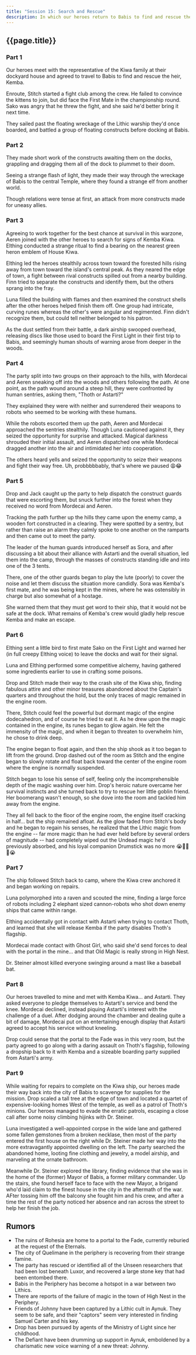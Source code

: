 ```yaml
---
title: "Session 15: Search and Rescue"
description: In which our heroes return to Babis to find and rescue the heir to House Kiwa.
---
```


## {{page.title}}

### Part 1

Our heroes meet with the representative of the Kiwa family at their dockyard house and agreed to travel to Babis to find and rescue the heir, Kemba.

Enroute, Stitch started a fight club among the crew. He failed to convince the kittens to join, but did face the First Mate in the championship round. Sako was angry that he threw the fight, and she said he'd better bring it next time.

They sailed past the floating wreckage of the Lithic warship they'd once boarded, and battled a group of floating constructs before docking at Babis.

### Part 2

They made short work of the constructs awaiting them on the docks, grappling and dragging them all of the dock to plummet to their doom.

Seeing a strange flash of light, they made their way through the wreckage of Babis to the central Temple, where they found a strange elf from another world.

Though relations were tense at first, an attack from more constructs made for uneasy allies.

### Part 3

Agreeing to work together for the best chance at survival in this warzone, Aeren joined with the other heroes to search for signs of Kemba Kiwa. Elthing conducted a strange ritual to find a bearing on the nearest green heron emblem of House Kiwa.

Elthing led the heroes stealthily across town toward the forested hills rising away from town toward the island's central peak. As they neared the edge of town, a fight between rival constructs spilled out from a nearby building. Finn tried to separate the constructs and identify them, but the others sprang into the fray.

Luna filled the building with flames and then examined the construct shells after the other heroes helped finish them off. One group had intricate, curving runes whereas the other's were angular and regimented. Finn didn't recognize them, but could tell neither belonged to his patron. 

As the dust settled from their battle, a dark airship swooped overhead, releasing discs like those used to board the First Light in their first trip to Babis, and seemingly human shouts of warning arose from deeper in the woods.

### Part 4

The party split into two groups on their approach to the hills, with Mordecai and Aeren sneaking off into the woods and others following the path. At one point, as the path wound around a steep hill, they were confronted by human sentries, asking them, "Thoth or Astarti?"

They explained they were with neither and surrendered their weapons to robots who seemed to be working with these humans.

While the robots escorted them up the path, Aeren and Mordecai approached the sentries stealthily. Though Luna cautioned against it, they seized the opportunity for surprise and attacked. Magical darkness shrouded their initial assault, and Aeren dispatched one while Mordecai dragged another into the air and intimidated her into cooperation.

The others heard yells and seized the opportunity to seize their weapons and fight their way free. Uh, probbbbbably, that's where we paused 😩😂


### Part 5

Drop and Jack caught up the party to help dispatch the construct guards that were escorting them, but snuck further into the forest when they received no word from Mordecai and Aeren.

Tracking the path further up the hills they came upon the enemy camp, a wooden fort constructed in a clearing. They were spotted by a sentry, but rather than raise an alarm they calmly spoke to one another on the ramparts and then came out to meet the party.

The leader of the human guards introduced herself as Sora, and after discussing a bit about their alliance with Astarti and the overall situation, led them into the camp, through the masses of constructs standing idle and into one of the 3 tents.

There, one of the other guards began to play the lute (poorly) to cover the noise and let them discuss the situation more candidly. Sora was Kemba's first mate, and he was being kept in the mines, where he was ostensibly in charge but also somewhat of a hostage.

She warned them that they must get word to their ship, that it would not be safe at the dock. What remains of Kemba's crew would gladly help rescue Kemba and make an escape.

### Part 6

Elthing sent a little bird to first mate Sako on the First Light and warned her (in full creepy Elthing voice) to leave the docks and wait for their signal.

Luna and Elthing performed some competitive alchemy, having gathered some ingredients earlier to use in crafting some poisons.

Drop and Stitch made their way to the crash site of the Kiwa ship, finding fabulous attire and other minor treasures abandoned about the Captain's quarters and throughout the hold, but the only traces of magic remained in the engine room.

There, Stitch could feel the powerful but dormant magic of the engine dodecahedron, and of course he tried to eat it. As he drew upon the magic contained in the engine, its runes began to glow again. He felt the immensity of the magic, and when it began to threaten to overwhelm him, he chose to drink deep.

The engine began to float again, and then the ship shook as it too began to lift from the ground. Drop dashed out of the room as Stitch and the engine began to slowly rotate and float back toward the center of the engine room where the engine is normally suspended.

Stitch began to lose his sense of self, feeling only the incomprehensible depth of the magic washing over him. Drop's heroic nature overcame her survival instincts and she turned back to try to rescue her little goblin friend. Her boomerang wasn't enough, so she dove into the room and tackled him away from the engine.

They all fell back to the floor of the engine room, the engine itself cracking in half... but the ship remained afloat. As the glow faded from Stitch's body and he began to regain his senses, he realized that the Lithic magic from the engine -- far more magic than he had ever held before by several orders of magnitude -- had completely wiped out the Undead magic he'd previously absorbed, and his loyal companion Drumstick was no more 😭🥁💀🥁😭

### Part 7

The ship followed Stitch back to camp, where the Kiwa crew anchored it and began working on repairs. 

Luna polymorphed into a raven and scouted the mine, finding a large force of robots including 2 elephant sized cannon-robots who shot down enemy ships that came within range.

Elthing accidentally got in contact with Astarti when trying to contact Thoth, and learned that she will release Kemba if the party disables Thoth's flagship.

Mordecai made contact with Ghost Girl, who said she'd send forces to deal with the portal in the mine... and that Old Magic is really strong in High Nest.

Dr. Steiner almost killed everyone swinging around a mast like a baseball bat.

### Part 8

Our heroes travelled to mine and met with Kemba Kiwa... and Astarti. They asked everyone to pledge themselves to Astarti's service and bend the knee. Mordecai declined, instead piquing Astarti's interest with the challenge of a duel. After dodging around the chamber and dealing quite a bit of damage, Mordecai put on an entertaining enough display that Astarti agreed to accept his service without kneeling.

Drop could sense that the portal to the Fade was in this very room, but the party agreed to go along with a daring assault on Thoth's flagship, following a dropship back to it with Kemba and a sizeable boarding party supplied from Astarti's army.

### Part 9

While waiting for repairs to complete on the Kiwa ship, our heroes made their way back into the city of Babis to scavenge for supplies for the mission. Drop scaled a tall tree at the edge of town and located a quartet of expensive-looking homes West of the temple, as well as a patrol of Thoth's minions. Our heroes managed to evade the erratic patrols, escaping a close call after some noisy climbing hijinks with Dr. Steiner. 

Luna investigated a well-appointed corpse in the wide lane and gathered some fallen gemstones from a broken necklase, then most of the party entered the first house on the right while Dr. Steiner made her way into the more extravagantly appointed dwelling on the left. The party searched the abandoned home, looting fine clothing and jewelry, a model airship, and marveling at the ornate bathroom.

Meanwhile Dr. Steiner explored the library, finding evidence that she was in the home of the (former) Mayor of Babis, a former military commander. Up the stairs, she found herself face to face with the new Mayor, a brigand who'd laid claim to the finest house in the city in the aftermath of the war. AFter tossing him off the balcony she fought him and his crew, and after a time the rest of the party noticed her absence and ran across the street to help her finish the job.

## Rumors
* The ruins of Rohesia are home to a portal to the Fade, currently reburied at the request of the Eternals.
* The city of Quelimane in the periphery is recovering from their strange famine.
* The party has rescued or identified all of the Unseen researchers that had been lost beneath Luxor, and recovered a large stone key that had been entombed there.
* Babis in the Periphery has become a hotspot in a war between two Lithics.
* There are reports of the failure of magic in the town of High Nest in the Periphery.
* Friends of Johnny have been captured by a Lithic cult in Aynuk. They seem to be safe, and their "captors" seem very interested in finding Samuel Carter and his key.
* Drop has been pursued by agents of the Ministry of Light since her childhood.
* The Defiant have been drumming up support in Aynuk, emboldened by a charismatic new voice warning of a new threat: Johnny.
